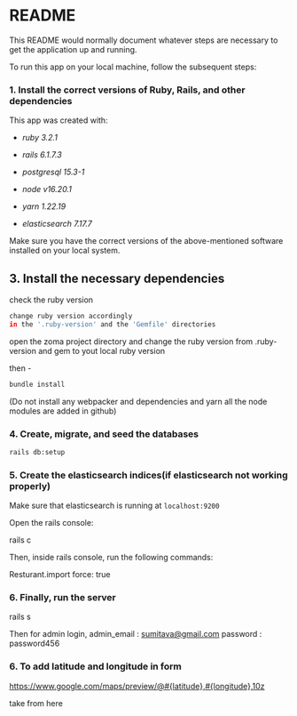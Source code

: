 # README

This README would normally document whatever steps are necessary to get the
application up and running.

To run this app on your local machine, follow the subsequent steps:

### 1. Install the correct versions of Ruby, Rails, and other dependencies

This app was created with:

* *ruby 3.2.1*

* *rails 6.1.7.3*

* *postgresql 15.3-1*

* *node v16.20.1*

* *yarn 1.22.19*

* *elasticsearch 7.17.7*

Make sure you have the correct versions of the above-mentioned software installed on your local system.

## 3. Install the necessary dependencies
 
check the ruby version
```sh
change ruby version accordingly 
in the '.ruby-version' and the 'Gemfile' directories
```
open the zoma project directory and change the ruby version
from .ruby-version and gem to yout local ruby version

then -
```sh
bundle install
```
(Do not install any webpacker and dependencies and yarn
all the node modules are added in github) 

### 4. Create, migrate, and seed the databases

```sh 
rails db:setup
```

### 5. Create the elasticsearch indices(if elasticsearch not working properly)

Make sure that elasticsearch is running at `localhost:9200`

Open the rails console:

rails c

Then, inside rails console, run the following commands:

Resturant.import force: true

### 6. Finally, run the server

rails s

Then for admin login,
admin_email : sumitava@gmail.com
password : password456

### 6. To add latitude and longitude in form
https://www.google.com/maps/preview/@#{latitude},#{longitude},10z

take from here